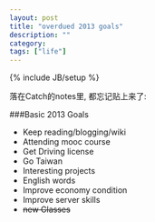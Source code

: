 ```yaml
---
layout: post
title: "overdued 2013 goals"
description: ""
category: 
tags: ["life"]
---
```

{% include JB/setup %}

落在Catch的notes里, 都忘记贴上来了:

###Basic 2013 Goals

* Keep reading/blogging/wiki  
* Attending mooc course  
* Get Driving license  
* Go Taiwan
* Interesting projects  
* English words   
* Improve economy condition 
* Improve server skills  
* ~~new Glasses~~